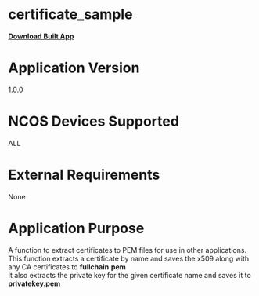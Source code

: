 certificate_sample
================
[**Download Built App**](https://github.com/cradlepoint/sdk-samples/releases/download/built_apps/certificate_sample.tar.gz)

Application Version
===================
1.0.0


NCOS Devices Supported
======================
ALL


External Requirements
=====================
None


Application Purpose
===================
A function to extract certificates to PEM files for use in other applications.  
This function extracts a certificate by name and saves the x509 along with any CA certificates to **fullchain.pem**  
It also extracts the private key for the given certificate name and saves it to **privatekey.pem**  
